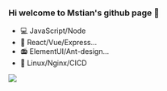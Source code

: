 ### Hi welcome to Mstian's github page 👋


+ 💻 JavaScript/Node
+ 🥌 React/Vue/Express...
+ 📻 ElementUI/Ant-design...
+ 🔭 Linux/Nginx/CICD

![](https://github-readme-stats.vercel.app/api?username=Mstian)
